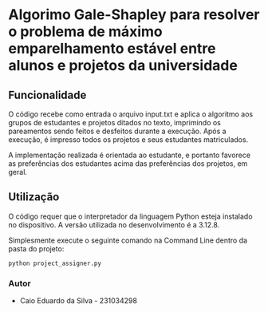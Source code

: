 # Algorimo Gale-Shapley para resolver o problema de máximo emparelhamento estável entre alunos e projetos da universidade

## Funcionalidade

O código recebe como entrada o arquivo input.txt e aplica o algoritmo aos grupos de estudantes e projetos ditados no texto, imprimindo os pareamentos sendo feitos e desfeitos durante a execução. Após a execução, é impresso todos os projetos e seus estudantes matriculados.

A implementação realizada é orientada ao estudante, e portanto favorece as preferências dos estudantes acima das preferências dos projetos, em geral.

## Utilização

O código requer que o interpretador da linguagem Python esteja instalado no dispositivo. A versão utilizada no desenvolvimento é a 3.12.8.

Simplesmente execute o seguinte comando na Command Line dentro da pasta do projeto:

```python project_assigner.py```

### Autor
* Caio Eduardo da Silva - 231034298
